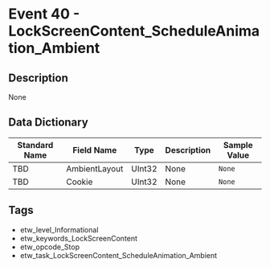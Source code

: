 # Event 40 - LockScreenContent_ScheduleAnimation_Ambient

## Description
None

## Data Dictionary
|Standard Name|Field Name|Type|Description|Sample Value|
|---|---|---|---|---|
|TBD|AmbientLayout|UInt32|None|`None`|
|TBD|Cookie|UInt32|None|`None`|

## Tags
* etw_level_Informational
* etw_keywords_LockScreenContent
* etw_opcode_Stop
* etw_task_LockScreenContent_ScheduleAnimation_Ambient